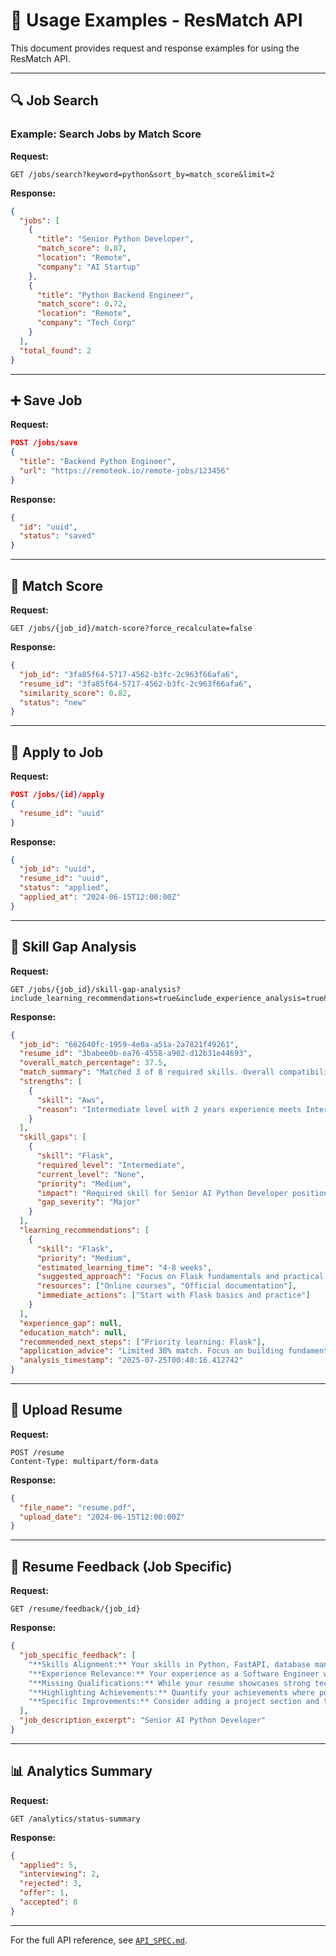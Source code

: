 # 📃 Usage Examples - ResMatch API

This document provides request and response examples for using the ResMatch API.

---

## 🔍 Job Search

### Example: Search Jobs by Match Score

**Request:**

```
GET /jobs/search?keyword=python&sort_by=match_score&limit=2
```

**Response:**

```json
{
  "jobs": [
    {
      "title": "Senior Python Developer",
      "match_score": 0.87,
      "location": "Remote",
      "company": "AI Startup"
    },
    {
      "title": "Python Backend Engineer",
      "match_score": 0.72,
      "location": "Remote",
      "company": "Tech Corp"
    }
  ],
  "total_found": 2
}
```

---

## ➕ Save Job

**Request:**

```json
POST /jobs/save
{
  "title": "Backend Python Engineer",
  "url": "https://remoteok.io/remote-jobs/123456"
}
```

**Response:**

```json
{
  "id": "uuid",
  "status": "saved"
}
```

---

## 🔎 Match Score

**Request:**

```
GET /jobs/{job_id}/match-score?force_recalculate=false
```

**Response:**

```json
{
  "job_id": "3fa85f64-5717-4562-b3fc-2c963f66afa6",
  "resume_id": "3fa85f64-5717-4562-b3fc-2c963f66afa6",
  "similarity_score": 0.82,
  "status": "new"
}
```

---

## 📎 Apply to Job

**Request:**

```json
POST /jobs/{id}/apply
{
  "resume_id": "uuid"
}
```

**Response:**

```json
{
  "job_id": "uuid",
  "resume_id": "uuid",
  "status": "applied",
  "applied_at": "2024-06-15T12:00:00Z"
}
```

---

## 📔 Skill Gap Analysis

**Request:**

```
GET /jobs/{job_id}/skill-gap-analysis?include_learning_recommendations=true&include_experience_analysis=true&include_education_analysis=true
```

**Response:**

```json
{
  "job_id": "662640fc-1959-4e0a-a51a-2a7821f49261",
  "resume_id": "3babee0b-ea76-4558-a902-d12b31e44693",
  "overall_match_percentage": 37.5,
  "match_summary": "Matched 3 of 8 required skills. Overall compatibility: 37.5%",
  "strengths": [
    {
      "skill": "Aws",
      "reason": "Intermediate level with 2 years experience meets Intermediate requirement"
    }
  ],
  "skill_gaps": [
    {
      "skill": "Flask",
      "required_level": "Intermediate",
      "current_level": "None",
      "priority": "Medium",
      "impact": "Required skill for Senior AI Python Developer position",
      "gap_severity": "Major"
    }
  ],
  "learning_recommendations": [
    {
      "skill": "Flask",
      "priority": "Medium",
      "estimated_learning_time": "4-8 weeks",
      "suggested_approach": "Focus on Flask fundamentals and practical application",
      "resources": ["Online courses", "Official documentation"],
      "immediate_actions": ["Start with Flask basics and practice"]
    }
  ],
  "experience_gap": null,
  "education_match": null,
  "recommended_next_steps": ["Priority learning: Flask"],
  "application_advice": "Limited 38% match. Focus on building fundamental skills required for this Senior AI Python Developer role before applying.",
  "analysis_timestamp": "2025-07-25T00:48:16.412742"
}
```

---

## 📄 Upload Resume

**Request:**

```
POST /resume
Content-Type: multipart/form-data
```

**Response:**

```json
{
  "file_name": "resume.pdf",
  "upload_date": "2024-06-15T12:00:00Z"
}
```

---

## 🧐 Resume Feedback (Job Specific)

**Request:**

```
GET /resume/feedback/{job_id}
```

**Response:**

```json
{
  "job_specific_feedback": [
    "**Skills Alignment:** Your skills in Python, FastAPI, database management, and AI/ML tools align well with the job requirements for an AI-Python Developer.",
    "**Experience Relevance:** Your experience as a Software Engineer working on AI integration and backend development demonstrates your ability to design and build scalable solutions.",
    "**Missing Qualifications:** While your resume showcases strong technical skills and relevant experience, consider adding more specific examples of projects where you've worked with ETL pipelines, API development, and AI/ML tools like SageMaker.",
    "**Highlighting Achievements:** Quantify your achievements where possible. For instance, mention any performance improvements or efficiency gains resulting from your contributions.",
    "**Specific Improvements:** Consider adding a project section and tailoring your summary with keywords from the job description like \"AWS architecture\", \"ETL pipelines\", and \"AI-driven solutions\"."
  ],
  "job_description_excerpt": "Senior AI Python Developer"
}
```

---

## 📊 Analytics Summary

**Request:**

```
GET /analytics/status-summary
```

**Response:**

```json
{
  "applied": 5,
  "interviewing": 2,
  "rejected": 3,
  "offer": 1,
  "accepted": 0
}
```

---

For the full API reference, see [`API_SPEC.md`](API_SPEC.md).
